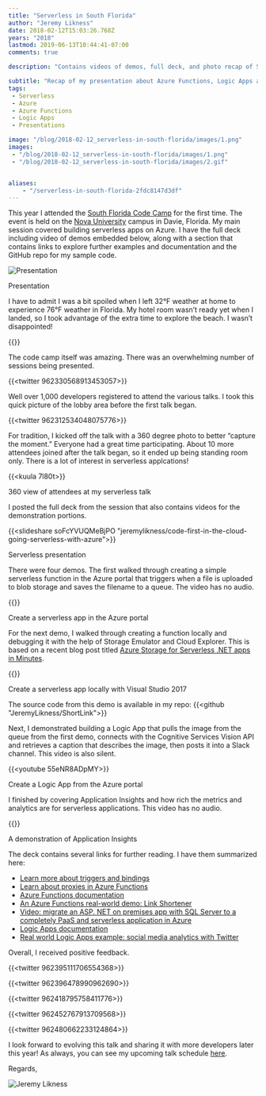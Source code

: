 ```yaml
---
title: "Serverless in South Florida"
author: "Jeremy Likness"
date: 2018-02-12T15:03:26.768Z
years: "2018"
lastmod: 2019-06-13T10:44:41-07:00
comments: true

description: "Contains videos of demos, full deck, and photo recap of South Florida Code Camp presentation about serverless applications on Azure including functions, logic apps, event grid, and app insights."

subtitle: "Recap of my presentation about Azure Functions, Logic Apps and Event Grid"
tags:
 - Serverless 
 - Azure 
 - Azure Functions 
 - Logic Apps 
 - Presentations 

image: "/blog/2018-02-12_serverless-in-south-florida/images/1.png" 
images:
 - "/blog/2018-02-12_serverless-in-south-florida/images/1.png" 
 - "/blog/2018-02-12_serverless-in-south-florida/images/2.gif" 


aliases:
    - "/serverless-in-south-florida-2fdc8147d3df"
---
```


This year I attended the [South Florida Code Camp](http://www.fladotnet.com/codecamp) for the first time. The event is held on the [Nova University](http://www.nova.edu/) campus in Davie, Florida. My main session covered building serverless apps on Azure. I have the full deck including video of demos embedded below, along with a section that contains links to explore further examples and documentation and the GitHub repo for my sample code.

![Presentation](/blog/2018-02-12_serverless-in-south-florida/images/1.png)
<figcaption>Presentation</figcaption>

I have to admit I was a bit spoiled when I left 32°F weather at home to experience 76°F weather in Florida. My hotel room wasn’t ready yet when I landed, so I took advantage of the extra time to explore the beach. I wasn’t disappointed!

{{<instagram Be-39E0nJY2>}}

The code camp itself was amazing. There was an overwhelming number of sessions being presented.

{{<twitter 962330568913453057>}}

Well over 1,000 developers registered to attend the various talks. I took this quick picture of the lobby area before the first talk began.

{{<twitter 962312534048075776>}}

For tradition, I kicked off the talk with a 360 degree photo to better “capture the moment.” Everyone had a great time participating. About 10 more attendees joined after the talk began, so it ended up being standing room only. There is a lot of interest in serverless applcations!

{{<kuula 7l80t>}}
<figcaption>360 view of attendees at my serverless talk</figcaption>

I posted the full deck from the session that also contains videos for the demonstration portions.

{{<slideshare soFcYVUQMeBjPO "jeremylikness/code-first-in-the-cloud-going-serverless-with-azure">}}
<figcaption>Serverless presentation</figcaption>

There were four demos. The first walked through creating a simple serverless function in the Azure portal that triggers when a file is uploaded to blob storage and saves the filename to a queue. The video has no audio.

{{<youtube pxfEVKRwcvI>}}
<figcaption>Create a serverless app in the Azure portal</figcaption>

For the next demo, I walked through creating a function locally and debugging it with the help of Storage Emulator and Cloud Explorer. This is based on a recent blog post titled [Azure Storage for Serverless .NET apps in Minutes](https://aka.ms/storage-article).

{{<youtube QNwZdfx4sp8>}}
<figcaption>Create a serverless app locally with Visual Studio 2017</figcaption>

The source code from this demo is available in my repo: {{<github "JeremyLikness/ShortLink">}}

Next, I demonstrated building a Logic App that pulls the image from the queue from the first demo, connects with the Cognitive Services Vision API and retrieves a caption that describes the image, then posts it into a Slack channel. This video is also silent.

{{<youtube 55eNR8ADpMY>}}
<figcaption>Create a Logic App from the Azure portal</figcaption>

I finished by covering Application Insights and how rich the metrics and analytics are for serverless applications. This video has no audio.

{{<youtube pxfEVKRwcvI>}}
<figcaption>A demonstration of Application Insights</figcaption>

The deck contains several links for further reading. I have them summarized here:

* [Learn more about triggers and bindings](https://jlik.me/cl7)
* [Learn about proxies in Azure Functions](https://jlik.me/cl8)
* [Azure Functions documentation](https://jlik.me/cl9)
* [An Azure Functions real-world demo: Link Shortener](https://jlik.me/cma)
* [Video: migrate an ASP. NET on premises app with SQL Server to a completely PaaS and serverless application in Azure](https://jlik.me/cmb)
* [Logic Apps documentation](https://jlik.me/cmc)
* [Real world Logic Apps example: social media analytics with Twitter](https://jlik.me/cmd)

Overall, I received positive feedback.

{{<twitter 962395111706554368>}}

{{<twitter 962396478990962690>}}

{{<twitter 962418795758411776>}}

{{<twitter 962452767913709568>}}

{{<twitter 962480662233124864>}}

I look forward to evolving this talk and sharing it with more developers later this year! As always, you can see my upcoming talk schedule [here](/upcoming-talks-eaf27ff8a3a7).

Regards,

![Jeremy Likness](/blog/2018-02-12_serverless-in-south-florida/images/2.gif)
